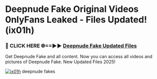 # Deepnude Fake Original Videos 0nlyFans Leaked - Files Updated! (ix01h)

<h3>🔴 CLICK HERE 🌐==►► <a href="https://tinyurl.com/5h6xmrr3" rel="nofollow">Deepnude Fake Updated Files</a></h3>

Get Deepnude Fake and all content. Now you can access all videos and pictures of Deepnude Fake. New Updated Files 2025!

[![ix01h](https://i.imgur.com/KVD873Z.gif)](https://tinyurl.com/5h6xmrr3)
deepnude fakes